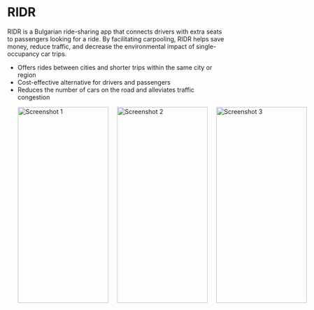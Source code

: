<h1>RIDR</h1>

<p>RIDR is a Bulgarian ride-sharing app that connects drivers with extra seats to passengers looking for a ride. By facilitating carpooling, RIDR helps save money, reduce traffic, and decrease the environmental impact of single-occupancy car trips.</p>

<ul>
  <li>Offers rides between cities and shorter trips within the same city or region</li>
  <li>Cost-effective alternative for drivers and passengers</li>
  <li>Reduces the number of cars on the road and alleviates traffic congestion</li>
</ul>

<!--HTML code for a horizontal list of images, using the specified image URL and a smaller max-width value-->
<ul style="list-style-type: none; display: flex;">
  <li style="margin-right: 20px;">
    <img src="https://user-images.githubusercontent.com/25712677/209672214-00c60d6e-1d30-4320-9b60-0816102dea56.png" alt="Screenshot 1" width="207" height="448">
  </li>
  <li style="margin-right: 20px;">
    <img src="https://user-images.githubusercontent.com/25712677/209672214-00c60d6e-1d30-4320-9b60-0816102dea56.png" alt="Screenshot 2"  width="207" height="448">
  </li>
  <li style="margin-right: 20px;">
    <img src="https://user-images.githubusercontent.com/25712677/209672214-00c60d6e-1d30-4320-9b60-0816102dea56.png" alt="Screenshot 3" width="207" height="448">
  </li>
</ul>
